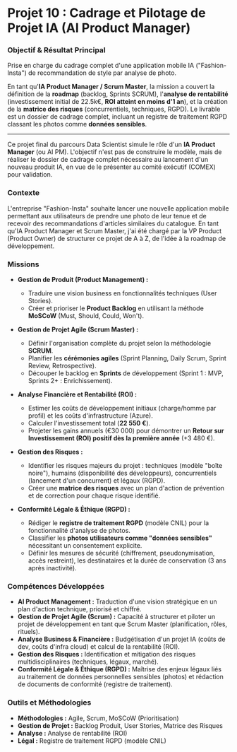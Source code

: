 # Projet 10 : Cadrage et Pilotage de Projet IA (AI Product Manager)

### Objectif & Résultat Principal

Prise en charge du cadrage complet d'une application mobile IA ("Fashion-Insta") de recommandation de style par analyse de photo.

En tant qu'**IA Product Manager / Scrum Master**, la mission a couvert la définition de la **roadmap** (backlog, Sprints SCRUM), l'**analyse de rentabilité** (investissement initial de 22.5k€, **ROI atteint en moins d'1 an**), et la création de la **matrice des risques** (concurrentiels, techniques, RGPD). Le livrable est un dossier de cadrage complet, incluant un registre de traitement RGPD classant les photos comme **données sensibles**.

---

Ce projet final du parcours Data Scientist simule le rôle d'un **IA Product Manager** (ou AI PM). L'objectif n'est pas de construire le modèle, mais de réaliser le dossier de cadrage complet nécessaire au lancement d'un nouveau produit IA, en vue de le présenter au comité exécutif (COMEX) pour validation.

### Contexte

L'entreprise "Fashion-Insta" souhaite lancer une nouvelle application mobile permettant aux utilisateurs de prendre une photo de leur tenue et de recevoir des recommandations d'articles similaires du catalogue. En tant qu'IA Product Manager et Scrum Master, j'ai été chargé par la VP Product (Product Owner) de structurer ce projet de A à Z, de l'idée à la roadmap de développement.

### Missions

* **Gestion de Produit (Product Management) :**
    * Traduire une vision business en fonctionnalités techniques (User Stories).
    * Créer et prioriser le **Product Backlog** en utilisant la méthode **MoSCoW** (Must, Should, Could, Won't).

* **Gestion de Projet Agile (Scrum Master) :**
    * Définir l'organisation complète du projet selon la méthodologie **SCRUM**.
    * Planifier les **cérémonies agiles** (Sprint Planning, Daily Scrum, Sprint Review, Retrospective).
    * Découper le backlog en **Sprints** de développement (Sprint 1 : MVP, Sprints 2+ : Enrichissement).

* **Analyse Financière et Rentabilité (ROI) :**
    * Estimer les coûts de développement initiaux (charge/homme par profil) et les coûts d'infrastructure (Azure).
    * Calculer l'investissement total (**22 550 €**).
    * Projeter les gains annuels (€30 000) pour démontrer un **Retour sur Investissement (ROI) positif dès la première année** (+3 480 €).

* **Gestion des Risques :**
    * Identifier les risques majeurs du projet : techniques (modèle "boîte noire"), humains (disponibilité des développeurs), concurrentiels (lancement d'un concurrent) et légaux (RGPD).
    * Créer une **matrice des risques** avec un plan d'action de prévention et de correction pour chaque risque identifié.

* **Conformité Légale & Éthique (RGPD) :**
    * Rédiger le **registre de traitement RGPD** (modèle CNIL) pour la fonctionnalité d'analyse de photos.
    * Classifier les **photos utilisateurs comme "données sensibles"** nécessitant un consentement explicite.
    * Définir les mesures de sécurité (chiffrement, pseudonymisation, accès restreint), les destinataires et la durée de conservation (3 ans après inactivité).

### Compétences Développées

* **AI Product Management :** Traduction d'une vision stratégique en un plan d'action technique, priorisé et chiffré.
* **Gestion de Projet Agile (Scrum) :** Capacité à structurer et piloter un projet de développement en tant que Scrum Master (planification, rôles, rituels).
* **Analyse Business & Financière :** Budgétisation d'un projet IA (coûts de dev, coûts d'infra cloud) et calcul de la rentabilité (ROI).
* **Gestion des Risques :** Identification et mitigation des risques multidisciplinaires (techniques, légaux, marché).
* **Conformité Légale & Éthique (RGPD) :** Maîtrise des enjeux légaux liés au traitement de données personnelles sensibles (photos) et rédaction de documents de conformité (registre de traitement).

### Outils et Méthodologies

* **Méthodologies :** Agile, Scrum, MoSCoW (Prioritisation)
* **Gestion de Projet :** Backlog Produit, User Stories, Matrice des Risques
* **Analyse :** Analyse de rentabilité (ROI)
* **Légal :** Registre de traitement RGPD (modèle CNIL)
